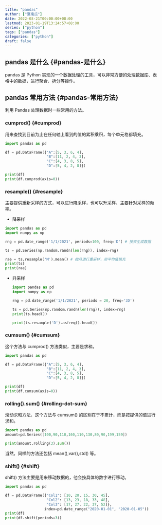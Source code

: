 ```yaml
---
title: "pandas"
author: ["夏南瓜"]
date: 2022-08-21T00:00:00+08:00
lastmod: 2023-01-19T13:24:57+08:00
series: ["python"]
tags: ["pandas"]
categories: ["python"]
draft: false
---
```


## pandas 是什么 {#pandas-是什么}

pandas 是 Python 实现的一个数据处理的工具，可以非常方便的处理数据库、表格中的数据，进行聚合、拆分等操作。


## pandas 常用方法 {#pandas-常用方法}

利用 Pandas 处理数据时一些常用的方法。


### cumprod() {#cumprod}

用来查找到目前为止在任何轴上看到的值的累积乘积，每个单元格都填充。

```python
import pandas as pd

df = pd.DataFrame({"A":[5, 3, 6, 4],
                   "B":[11, 2, 4, 3],
                   "C":[4, 3, 8, 5],
                   "D":[5, 4, 2, 8]})

print(df)
print(df.cumprod(axis=0))
```


### resample() {#resample}

主要提供重新采样的方式，可以进行降采样，也可以升采样，主要针对采样的频率。

-   降采样

<!--listend-->

```python
import pandas as pd
import numpy as np

rng = pd.date_range('1/1/2021', periods=100, freq='D') # 按天生成数据

ts = pd.Series(np.random.randn(len(rng)), index=rng)

rae = ts.resample('M').mean() # 按月进行重采样，用平均值填充
print(ts)
print(rae)
```

-   升采样
    ```python
    import pandas as pd
    import numpy as np

    rng = pd.date_range('1/1/2021', periods = 20, freq='3D')

    ts = pd.Series(np.random.randn(len(rng)), index=rng)
    print(ts.head())

    print(ts.resample('D').asfreq().head())
    ```


### cumsum() {#cumsum}

这个方法与 cumprod() 方法类似，主要是求和。

```python
import pandas as pd

df = pd.DataFrame({"A":[5, 3, 6, 4],
                   "B":[11, 2, 4, 3],
                   "C":[4, 3, 8, 5],
                   "D":[5, 4, 2, 8]})

print(df)
print(df.cumsum(axis=0))
```


### rolling().sum() {#rolling-dot-sum}

滚动求和方法，这个方法与 cumsum() 的区别在于不累计，而是按提供的值进行求和。

```python
import pandas as pd
amount=pd.Series([100,90,110,160,110,130,80,90,199,159])

print(amount.rolling(3).sum())
```

当然，同样的方法还包括 mean(),var(),std() 等。


### shift() {#shift}

shift() 方法主要是用来移动数据的，他会按具体的数字进行移动。

```python
import pandas as pd

df = pd.DataFrame({"Col1": [10, 20, 15, 30, 45],
                   "Col2": [13, 23, 18, 33, 48],
                   "Col3": [17, 27, 22, 37, 52]},
                  index=pd.date_range("2020-01-01", "2020-01-05"))
print(df)
print(df.shift(periods=3))
```
